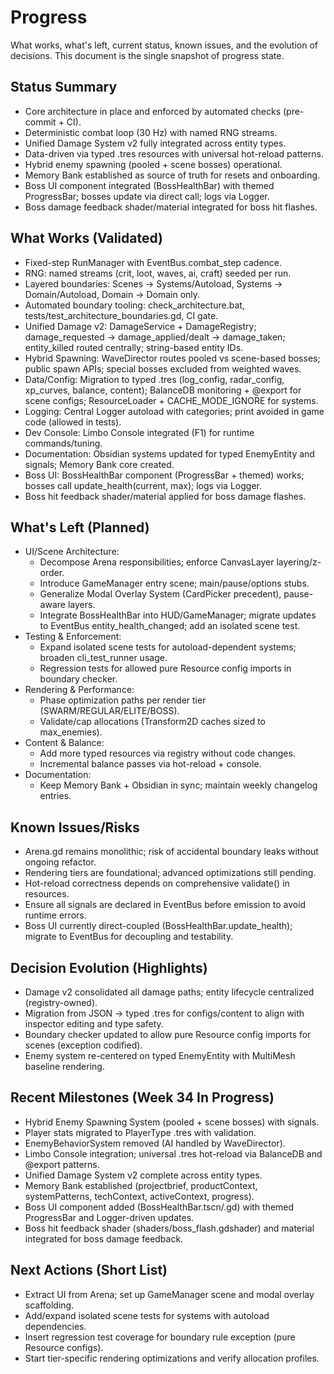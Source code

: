 # Progress

What works, what's left, current status, known issues, and the evolution of decisions. This document is the single snapshot of progress state.

## Status Summary
- Core architecture in place and enforced by automated checks (pre-commit + CI).
- Deterministic combat loop (30 Hz) with named RNG streams.
- Unified Damage System v2 fully integrated across entity types.
- Data-driven via typed .tres resources with universal hot-reload patterns.
- Hybrid enemy spawning (pooled + scene bosses) operational.
- Memory Bank established as source of truth for resets and onboarding.
- Boss UI component integrated (BossHealthBar) with themed ProgressBar; bosses update via direct call; logs via Logger.
- Boss damage feedback shader/material integrated for boss hit flashes.

## What Works (Validated)
- Fixed-step RunManager with EventBus.combat_step cadence.
- RNG: named streams (crit, loot, waves, ai, craft) seeded per run.
- Layered boundaries: Scenes → Systems/Autoload, Systems → Domain/Autoload, Domain → Domain only.
- Automated boundary tooling: check_architecture.bat, tests/test_architecture_boundaries.gd, CI gate.
- Unified Damage v2: DamageService + DamageRegistry; damage_requested → damage_applied/dealt → damage_taken; entity_killed routed centrally; string-based entity IDs.
- Hybrid Spawning: WaveDirector routes pooled vs scene-based bosses; public spawn APIs; special bosses excluded from weighted waves.
- Data/Config: Migration to typed .tres (log_config, radar_config, xp_curves, balance, content); BalanceDB monitoring + @export for scene configs; ResourceLoader + CACHE_MODE_IGNORE for systems.
- Logging: Central Logger autoload with categories; print avoided in game code (allowed in tests).
- Dev Console: Limbo Console integrated (F1) for runtime commands/tuning.
- Documentation: Obsidian systems updated for typed EnemyEntity and signals; Memory Bank core created.
- Boss UI: BossHealthBar component (ProgressBar + themed) works; bosses call update_health(current, max); logs via Logger.
- Boss hit feedback shader/material applied for boss damage flashes.

## What's Left (Planned)
- UI/Scene Architecture:
  - Decompose Arena responsibilities; enforce CanvasLayer layering/z-order.
  - Introduce GameManager entry scene; main/pause/options stubs.
  - Generalize Modal Overlay System (CardPicker precedent), pause-aware layers.
  - Integrate BossHealthBar into HUD/GameManager; migrate updates to EventBus entity_health_changed; add an isolated scene test.
- Testing & Enforcement:
  - Expand isolated scene tests for autoload-dependent systems; broaden cli_test_runner usage.
  - Regression tests for allowed pure Resource config imports in boundary checker.
- Rendering & Performance:
  - Phase optimization paths per render tier (SWARM/REGULAR/ELITE/BOSS).
  - Validate/cap allocations (Transform2D caches sized to max_enemies).
- Content & Balance:
  - Add more typed resources via registry without code changes.
  - Incremental balance passes via hot-reload + console.
- Documentation:
  - Keep Memory Bank + Obsidian in sync; maintain weekly changelog entries.

## Known Issues/Risks
- Arena.gd remains monolithic; risk of accidental boundary leaks without ongoing refactor.
- Rendering tiers are foundational; advanced optimizations still pending.
- Hot-reload correctness depends on comprehensive validate() in resources.
- Ensure all signals are declared in EventBus before emission to avoid runtime errors.
- Boss UI currently direct-coupled (BossHealthBar.update_health); migrate to EventBus for decoupling and testability.

## Decision Evolution (Highlights)
- Damage v2 consolidated all damage paths; entity lifecycle centralized (registry-owned).
- Migration from JSON → typed .tres for configs/content to align with inspector editing and type safety.
- Boundary checker updated to allow pure Resource config imports for scenes (exception codified).
- Enemy system re-centered on typed EnemyEntity with MultiMesh baseline rendering.

## Recent Milestones (Week 34 In Progress)
- Hybrid Enemy Spawning System (pooled + scene bosses) with signals.
- Player stats migrated to PlayerType .tres with validation.
- EnemyBehaviorSystem removed (AI handled by WaveDirector).
- Limbo Console integration; universal .tres hot-reload via BalanceDB and @export patterns.
- Unified Damage System v2 complete across entity types.
- Memory Bank established (projectbrief, productContext, systemPatterns, techContext, activeContext, progress).
- Boss UI component added (BossHealthBar.tscn/.gd) with themed ProgressBar and Logger-driven updates.
- Boss hit feedback shader (shaders/boss_flash.gdshader) and material integrated for boss damage feedback.

## Next Actions (Short List)
- Extract UI from Arena; set up GameManager scene and modal overlay scaffolding.
- Add/expand isolated scene tests for systems with autoload dependencies.
- Insert regression test coverage for boundary rule exception (pure Resource configs).
- Start tier-specific rendering optimizations and verify allocation profiles.
